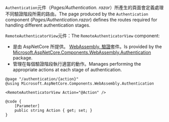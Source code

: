 <span data-ttu-id="e3368-101">`Authentication`元件（*Pages/Authentication. razor*）所產生的頁面會定義處理不同驗證階段所需的路由。</span><span class="sxs-lookup"><span data-stu-id="e3368-101">The page produced by the `Authentication` component (*Pages/Authentication.razor*) defines the routes required for handling different authentication stages.</span></span>

<span data-ttu-id="e3368-102">`RemoteAuthenticatorView`元件：</span><span class="sxs-lookup"><span data-stu-id="e3368-102">The `RemoteAuthenticatorView` component:</span></span>

* <span data-ttu-id="e3368-103">是由 AspNetCore 所提供。 [WebAssembly. 驗證](https://www.nuget.org/packages/Microsoft.AspNetCore.Components.WebAssembly.Authentication/)套件。</span><span class="sxs-lookup"><span data-stu-id="e3368-103">Is provided by the [Microsoft.AspNetCore.Components.WebAssembly.Authentication](https://www.nuget.org/packages/Microsoft.AspNetCore.Components.WebAssembly.Authentication/) package.</span></span>
* <span data-ttu-id="e3368-104">管理在每個驗證階段執行適當的動作。</span><span class="sxs-lookup"><span data-stu-id="e3368-104">Manages performing the appropriate actions at each stage of authentication.</span></span>

```razor
@page "/authentication/{action}"
@using Microsoft.AspNetCore.Components.WebAssembly.Authentication

<RemoteAuthenticatorView Action="@Action" />

@code {
    [Parameter]
    public string Action { get; set; }
}
```
